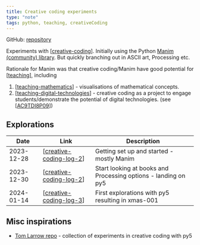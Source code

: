 ```yaml
---
title: Creative coding experiments
type: "note"
tags: python, teaching, creativeCoding
---
```




GitHub: [repository](https://github.com/djplaner/creative-coding-experiments)

Experiments with [[creative-coding]]. Initially using the Python [Manim (community) library](https://www.manim.community/). But quickly branching out in ASCII art, Processing etc. 

Rationale for Manim was that creative coding/Manim have good potential for [[teaching]], including

1. [[teaching-mathematics]] - visualisations of mathematical concepts.
2. [[teaching-digital-technologies]] - creative coding as a project to engage students/demonstrate the potential of digital technologies. (see [[AC9TDI8P09]])

## Explorations

| Date | Link | Description |
| --- | --- | --- |
| 2023-12-28 | [[creative-coding-log-2]] | Getting set up and started - mostly Manim |
| 2023-12-30 | [[creative-coding-log-2]] | Start looking at books and Processing options - landing on py5  |
| 2024-01-14 | [[creative-coding-log-3]] | First explorations with py5 resulting in xmas-001  |


## Misc inspirations

- [Tom Larrow repo](https://codeberg.org/TomLarrow/creative-coding-experiments/src/branch/main/x_0100/x_0126) - collection of experiments in creative coding with py5

[//begin]: # "Autogenerated link references for markdown compatibility"
[creative-coding]: ../Teaching/Digital_Technologies/creative-coding "Creative Coding"
[teaching]: ../Teaching/teaching "Teaching "
[teaching-mathematics]: ../Teaching/Mathematics/teaching-mathematics "Teaching Mathematics"
[teaching-digital-technologies]: ../Teaching/Digital_Technologies/teaching-digital-technologies "Teaching Digital Technologies"
[AC9TDI8P09]: ../Teaching/Curriculum/v9/Technologies/AC9TDI8P09 "AC9TDI8P09"
[creative-coding-log-2]: creative-coding-log/creative-coding-log-2 "Creative coding log 2"
[creative-coding-log-3]: creative-coding-log/creative-coding-log-3 "Creative coding log 1"
[//end]: # "Autogenerated link references"